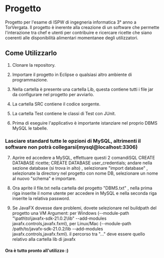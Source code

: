 # Progetto
Progetto per l'esame di ISPW di ingegneria informatica 3° anno a TorVergata.
Il progetto è inerente alla creazione di un software che permette l'interazione tra chef e utenti per contribuire e ricercare ricette che siano coerenti alle disponibilità alimentari momentanee degli utilizzatori.

## Come Utilizzarlo

1) Clonare la repository. 

2) Importare il progetto in Eclipse o qualsiasi altro ambiente di programmazione. 

3) Nella cartella è presente una cartella Lib, questa contiene tutti i file jar da configurare nel progetto per avviarlo.

4) La cartella SRC contiene il codice sorgente.

5) La cartella Test contiene le classi di Test con JUnit.

6) Prima di eseguire l'applicativo è importante istanziare nel proprio DBMS MySQL le tabelle.

### Lasciare standard tutte le opzioni di MySQL, altrimenti il software non potrà collegarsi(mysql@localhost:3306)

7) Aprire ed accedere a MySQL, effettuare questi 2 comandiSQL
   CREATE DATABASE ricette;
   CREATE DATABASE user_credentials;
   andare nella sezione database (si trova in alto) , selezionare "import database" , selezionate la directory nel progetto con nome DB, selezionare un nome al nuovo "schema" e importare. 

9) Ora aprite il file.txt nella cartella del progetto "DBMS.txt" , nella prima riga inserite il nome utente per accedere in MySQL e nella seconda riga inserite la relativa password.

10) Se JavaFX dovesse dare problemi, dovete selezionare nel buildpath del progetto una VM Argument: per Windows (--module-path "\path\to\javafx-sdk-21.0.2\lib" --add-modules javafx.controls,javafx.fxml), per Linux/Mac (--module-path /path/to/javafx-sdk-21.0.2/lib --add-modules javafx.controls,javafx.fxml).    il percorso tra "..." deve essere quello relativo alla cartella lib di javafx


#### Ora è tutto pronto all'utilizzo :)
